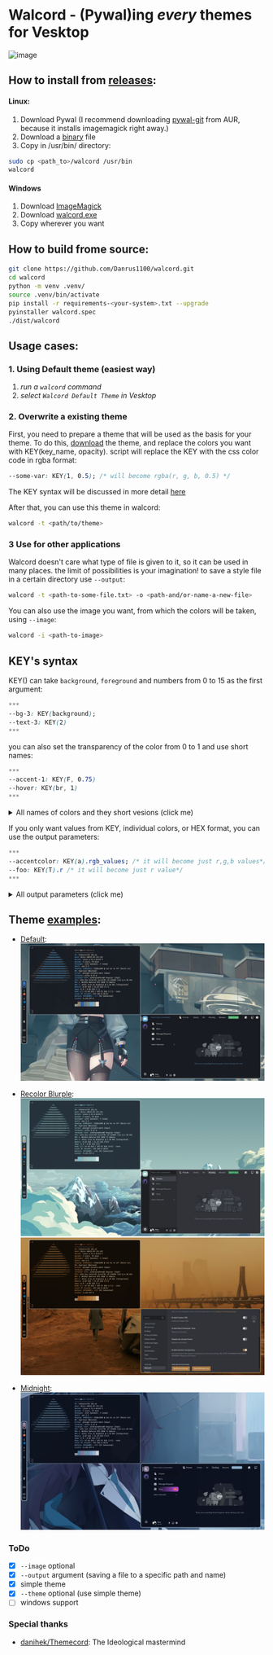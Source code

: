 # Walcord - (Pywal)ing *every* themes for Vesktop
![image](images/demo.gif)

## How to install from [releases](https://github.com/Danrus1100/walcord/releases):
#### Linux:
1. Download Pywal (I recommend downloading [pywal-git](https://aur.archlinux.org/packages/pywal-git) from AUR, because it installs imagemagick right away.)
2. Download a [binary](https://github.com/Danrus1100/walcord/releases/download/2.3/walcord) file
3. Сopy in /usr/bin/ directory:
```bash
sudo cp <path_to>/walcord /usr/bin
walcord
```
#### Windows
1. Download [ImageMagick](https://imagemagick.org/script/download.php#windows)
2. Download [walcord.exe](https://github.com/Danrus1100/walcord/releases/download/2.3/walcord.exe)
2. Сopy wherever you want 

## How to build frome source:
```bash
git clone https://github.com/Danrus1100/walcord.git
cd walcord
python -m venv .venv/
source .venv/bin/activate 
pip install -r requirements-<your-system>.txt --upgrade
pyinstaller walcord.spec
./dist/walcord
```


## Usage cases:

### 1. Using Default theme (easiest way)

 1. *run a `walcord` command*
 2. *select `Walcord Default Theme` in Vesktop*

### 2. Overwrite a existing theme
First, you need to prepare a theme that will be used as the basis for your theme.
To do this, [download](https://betterdiscord.app/themes) the theme, and replace the colors you want with KEY(key_name, opacity).
script will replace the KEY with the css color code in rgba format:

```css
--some-var: KEY(1, 0.5); /* will become rgba(r, g, b, 0.5) */
```
The KEY syntax will be discussed in more detail [here](#keys-syntax)

After that, you can use this theme in walcord:
```bash
walcord -t <path/to/theme>
```

### 3 Use for other applications
Walcord doesn't care what type of file is given to it, so it can be used in many places. the limit of possibilities is your imagination! to save a style file in a certain directory use `--output`:

```bash
walcord -t <path-to-some-file.txt> -o <path-and/or-name-a-new-file>
```

You can also use the image you want, from which the colors will be taken, using `--image`:
```bash
walcord -i <path-to-image>
```

## KEY's syntax

KEY() can take `background`, `foreground` and numbers from 0 to 15 as the first argument:

```css
***
--bg-3: KEY(background);
--text-3: KEY(2)
***
```
you can also set the transparency of the color from 0 to 1 and use short names:
```css
***
--accent-1: KEY(F, 0.75)
--hover: KEY(br, 1)
***
```
<details>
<summary>All names of colors and they short vesions (click me)</summary>

 - `background: b`
 - `foreground: f`
 - `border: br (color 2)`
 - `text: t (color 15)`
 - `accent: a (color 13)`
</details>

If you only want values from KEY, individual colors, or HEX format, you can use the output parameters:

```css
***
--accentcolor: KEY(a).rgb_values; /* it will become just r,g,b values*/
--foo: KEY(T).r /* it will become just r value*/
***
```
<details>
<summary>All output parameters (click me)</summary>

 - `rgba` = `rgba(r, g, b, a)`
 - `rgb` = `rgba(r, g, b)`
 - `hex` = `#RRGGBB`
 - `rgba_values` = `r,g,b,a`
 - `rgb_values` = `r,g,b`
 - `hex_values` = `RRGGBB`
 - `red / r` = `r`
 - `green / g` = `g`
 - `blue / b` = `b`
 - `opacity / o` = `a`

</details>

## Theme [examples](https://github.com/Danrus1100/walcord/tree/main/examples):

 - [Default](https://github.com/Danrus1100/walcord/blob/main/examples/recolor_dark.css):
![default theme](images/default.png)

 - [Recolor Blurple](https://github.com/Danrus1100/walcord/blob/main/examples/recolor_blurple.css):
![default theme](images/blurpe_1.png)
![default theme](images/blurpe_2.png)

 - [Midnight](https://github.com/Danrus1100/walcord/blob/main/examples/midnight.css):
![midnight theme](images/midnight_1.png)

### ToDo
- [x] `--image` optional
- [x] `--output` argument (saving a file to a specific path and name)
- [x] simple theme
- [x] `--theme` optional (use simple theme)
- [ ] windows support

### Special thanks
 - [danihek/Themecord](https://github.com/danihek/Themecord): The Ideological mastermind
